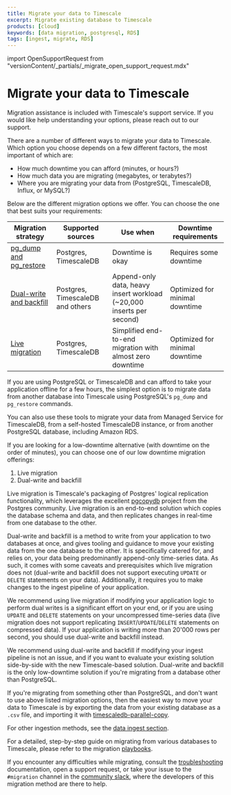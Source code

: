```yaml
---
title: Migrate your data to Timescale
excerpt: Migrate existing database to Timescale
products: [cloud]
keywords: [data migration, postgresql, RDS]
tags: [ingest, migrate, RDS]
---
```


import OpenSupportRequest from "versionContent/_partials/_migrate_open_support_request.mdx"

# Migrate your data to Timescale

<Highlight type="note">
Migration assistance is included with Timescale's support service. If you would
like help understanding your options, please reach out to our support.

<OpenSupportRequest />

</Highlight>

There are a number of different ways to migrate your data to Timescale. Which
option you choose depends on a few different factors, the most important of
which are:

- How much downtime you can afford (minutes, or hours?)
- How much data you are migrating (megabytes, or terabytes?)
- Where you are migrating your data from (PostgreSQL, TimescaleDB, Influx, or MySQL?)

Below are the different migration options we offer. You can choose the one that best suits your requirements:

| Migration strategy                        | Supported sources                | Use when                                                             | Downtime requirements          |
|-------------------------------------------|----------------------------------|----------------------------------------------------------------------|--------------------------------|
| [pg_dump and pg_restore][pg-dump-restore] | Postgres, TimescaleDB            | Downtime is okay                                                     | Requires some downtime         |
| [Dual-write and backfill][dual-write]     | Postgres, TimescaleDB and others | Append-only data, heavy insert workload (~20,000 inserts per second) | Optimized for minimal downtime |
| [Live migration][live-migration]          | Postgres, TimescaleDB            | Simplified end-to-end migration with almost zero downtime            | Optimized for minimal downtime |

If you are using PostgreSQL or TimescaleDB and can afford to take your
application offline for a few hours, the simplest option is to migrate data
from another database into Timescale using PostgreSQL's `pg_dump` and
`pg_restore` commands. 

You can also use these tools to migrate your data from Managed Service for
TimescaleDB, from a self-hosted TimescaleDB instance, or from another
PostgreSQL database, including Amazon RDS.

If you are looking for a low-downtime alternative (with downtime on the order
of minutes), you can choose one of our low downtime migration offerings:

1. Live migration
2. Dual-write and backfill

Live migration is Timescale's packaging of Postgres' logical replication
functionality, which leverages the excellent [pgcopydb] project from the
Postgres community. Live migration is an end-to-end solution which copies the
database schema and data, and then replicates changes in real-time from one
database to the other.

Dual-write and backfill is a method to write from your application to two
databases at once, and gives tooling and guidance to move your existing data
from the one database to the other. It is specifically catered for, and relies
on, your data being predominantly append-only time-series data. As such, it
comes with some caveats and prerequisites which live migration does not
(dual-write and backfill does not support executing `UPDATE` or `DELETE`
statements on your data). Additionally, it requires you to make changes to the
ingest pipeline of your application.

We recommend using live migration if modifying your application logic to
perform dual writes is a significant effort on your end, or if you are using
`UPDATE` and `DELETE` statements on your uncompressed time-series data (live
migration does not support replicating `INSERT`/`UPDATE`/`DELETE` statements on
compressed data). If your application is writing more than 20'000 rows per
second, you should use dual-write and backfill instead.

We recommend using dual-write and backfill if modifying your ingest pipeline is
not an issue, and if you want to evaluate your existing solution side-by-side
with the new Timescale-based solution. Dual-write and backfill is the only
low-downtime solution if you're migrating from a database other than PostgreSQL.

If you're migrating from something other than PostgreSQL, and don't want to use
above listed migration options, then the easiest way to move your data to
Timescale is by exporting the data from your existing database as a `.csv` file,
and importing it with [timescaledb-parallel-copy][parallel-copy].

For other ingestion methods, see the [data ingest section][data-ingest].

For a detailed, step-by-step guide on migrating from various databases to Timescale, please refer to the migration [playbooks].

If you encounter any difficulties while migrating, consult the
[troubleshooting] documentation, open a support request, or take
your issue to the `#migration` channel in the [community slack](https://slack.timescale.com/),
where the developers of this migration method are there to help.

<OpenSupportRequest />

[data-ingest]: /use-timescale/:currentVersion:/ingest-data/
[dual-write]: /migrate/:currentVersion:/dual-write-and-backfill/
[pg-dump-restore]: /migrate/:currentVersion:/pg-dump-and-restore/
[parallel-copy]: /use-timescale/:currentVersion:/ingest-data/import-csv/
[troubleshooting]: /migrate/:currentVersion:/troubleshooting/
[live-migration]: /migrate/:currentVersion:/live-migration/
[pgcopydb]: https://github.com/dimitri/pgcopydb
[playbooks]: /migrate/:currentVersion:/playbooks/
